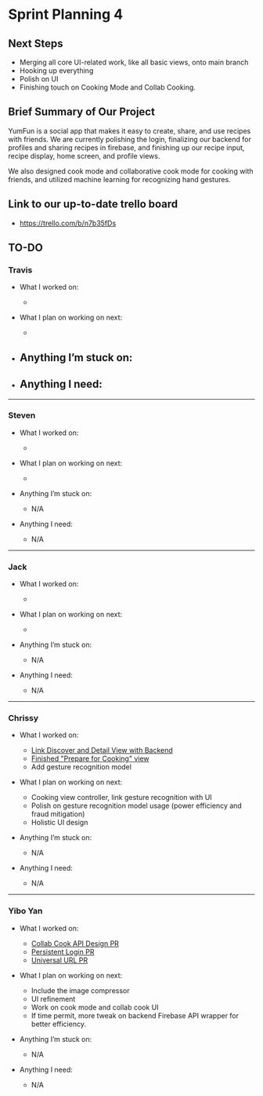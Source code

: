 # Sprint Planning 4



## Next Steps

- Merging all core UI-related work, like all basic views, onto main branch
- Hooking up everything
- Polish on UI
- Finishing touch on Cooking Mode and Collab Cooking.



## Brief Summary of Our Project

YumFun is a social app that makes it easy to create, share, and use recipes with friends. 
We are currently polishing the login, finalizing our backend for profiles and sharing recipes in firebase, and finishing up our recipe input, recipe display, home screen, and profile views.

We also designed cook mode and collaborative cook mode for cooking with friends, and utilized machine learning for recognizing hand gestures.


## Link to our up-to-date trello board

- https://trello.com/b/n7b35fDs


## TO-DO

### Travis

- What I worked on:

  - 

- What I plan on working on next:

  - 
  
- Anything I’m stuck on:
  - 
- Anything I need:
  - 
  
---

### Steven

- What I worked on:

  - 

- What I plan on working on next:

  - 

- Anything I’m stuck on:

  - N/A

- Anything I need:

  - N/A

---

### Jack

- What I worked on:

  - 
  
- What I plan on working on next:

  - 

- Anything I’m stuck on:

  - N/A

- Anything I need:

  - N/A

---

### Chrissy

- What I worked on:

  - [Link Discover and Detail View with Backend](https://github.com/ECS189E/project-w21-codex-coders/commit/3c76232511691dd8c8d493b357b449e0c7bec93e)
  - [Finished "Prepare for Cooking" view](https://github.com/ECS189E/project-w21-codex-coders/commit/b6e338cc3d99c9818e14d9248725115d151b99b9)
  - Add gesture recognition model

- What I plan on working on next:

  - Cooking view controller, link gesture recognition with UI
  - Polish on gesture recognition model usage (power efficiency and fraud mitigation)
  - Holistic UI design

- Anything I’m stuck on:

  - N/A

- Anything I need:
  - N/A
---

### Yibo Yan

- What I worked on:

  - [Collab Cook API Design PR](https://github.com/ECS189E/project-w21-codex-coders/pull/11)
  - [Persistent Login PR](https://github.com/ECS189E/project-w21-codex-coders/pull/13)
  - [Universal URL PR](https://github.com/ECS189E/project-w21-codex-coders/pull/14)
  
- What I plan on working on next:

  - Include the image compressor
  - UI refinement
  - Work on cook mode and collab cook UI
  - If time permit, more tweak on backend Firebase API wrapper for better efficiency.
  
- Anything I’m stuck on:

  - N/A

- Anything I need:

  - N/A